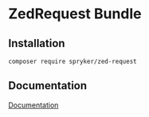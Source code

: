 # ZedRequest Bundle

## Installation

```
composer require spryker/zed-request
```

## Documentation

[Documentation](http://spryker.github.io)
